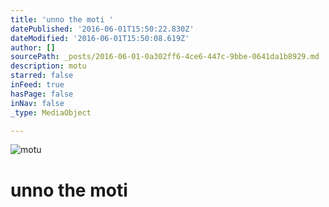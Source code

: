 ```yaml
---
title: 'unno the moti '
datePublished: '2016-06-01T15:50:22.830Z'
dateModified: '2016-06-01T15:50:08.619Z'
author: []
sourcePath: _posts/2016-06-01-0a302ff6-4ce6-447c-9bbe-0641da1b8929.md
description: motu
starred: false
inFeed: true
hasPage: false
inNav: false
_type: MediaObject

---
```

![motu](https://the-grid-user-content.s3-us-west-2.amazonaws.com/b07f5ba6-8490-4eca-b8e4-ba02b34d62e8.jpg)

# unno the moti
